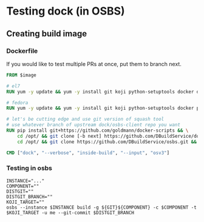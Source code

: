 # Testing dock (in OSBS)

## Creating build image

### Dockerfile

If you would like to test multiple PRs at once, put them to branch next.

```dockerfile
FROM $image

# el7
RUN yum -y update && yum -y install git koji python-setuptools docker docker-python python-pip

# fedora
RUN yum -y update && yum -y install git koji python-setuptools docker python-docker-py python-pip

# let's be cutting edge and use git version of squash tool
# use whatever branch of upstream dock/osbs-client repo you want
RUN pip install git+https://github.com/goldmann/docker-scripts && \
    cd /opt/ && git clone [-b next] https://github.com/DBuildService/dock.git && cd dock && python setup.py install && \
    cd /opt/ && git clone https://github.com/DBuildService/osbs.git && cd osbs && python setup.py install

CMD ["dock", "--verbose", "inside-build", "--input", "osv3"]
```

### Testing in osbs

```shell
INSTANCE="..."
COMPONENT=""
DISTGIT=""
DISTGIT_BRANCH=""
KOJI_TARGET=""
osbs --instance $INSTANCE build -g ${GIT}${COMPONENT} -c $COMPONENT -t $KOJI_TARGET -u me --git-commit $DISTGIT_BRANCH
```
